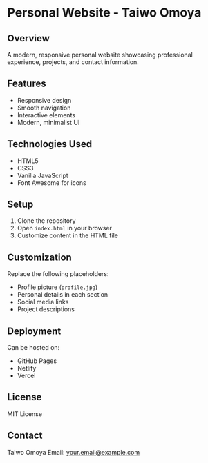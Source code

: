 # Personal Website - Taiwo Omoya

## Overview
A modern, responsive personal website showcasing professional experience, projects, and contact information.

## Features
- Responsive design
- Smooth navigation
- Interactive elements
- Modern, minimalist UI

## Technologies Used
- HTML5
- CSS3
- Vanilla JavaScript
- Font Awesome for icons

## Setup
1. Clone the repository
2. Open `index.html` in your browser
3. Customize content in the HTML file

## Customization
Replace the following placeholders:
- Profile picture (`profile.jpg`)
- Personal details in each section
- Social media links
- Project descriptions

## Deployment
Can be hosted on:
- GitHub Pages
- Netlify
- Vercel

## License
MIT License

## Contact
Taiwo Omoya
Email: your.email@example.com
